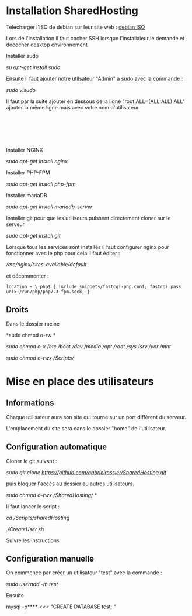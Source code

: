 # Installation SharedHosting

Télécharger l'ISO de debian sur leur site web :
[debian ISO](https://www.debian.org/distrib/netinst#smallcd)

Lors de l'installation il faut cocher SSH lorsque l'installaleur le demande et décocher desktop environnement

Installer sudo

*su*
*apt-get install sudo*

Ensuite il faut ajouter notre utilsateur "Admin" à sudo avec la commande :

*sudo visudo* 

Il faut par la suite ajouter en dessous de la ligne "root ALL=(ALL:ALL) ALL" ajouter 
la même ligne mais avec votre nom d'utilisateur.


 \
 \
 \
 \
 \
Installer NGINX

*sudo apt-get install nginx*

Installer PHP-FPM

*sudo apt-get install php-fpm*

Installer mariaDB

*sudo apt-get install mariadb-server*

Installer git pour que les utiliseurs puissent directement cloner sur le serveur

*sudo apt-get install git*

Lorsque tous les services sont installés il faut configurer nginx pour fonctionner avec le php pour cela il faut éditer :

*/etc/nginx/sites-available/default*

et décommenter :

`
location ~ \.php$ {
                include snippets/fastcgi-php.conf;
                fastcgi_pass unix:/run/php/php7.3-fpm.sock;
        }
`



## Droits

Dans le dossier racine

*sudo chmod o-rw *

*sudo chmod o-x /etc /boot /dev /media /opt /root /sys /srv /var /mnt*  

*sudo chmod o-rwx /Scripts/*





# Mise en place des utilisateurs
 
## Informations
Chaque utilisateur aura son site qui tourne sur un port  différent du serveur.

L'emplacement du site sera dans le dossier "home" de l'utilisateur.


## Configuration automatique 

Cloner le git suivant :

*sudo git clone https://github.com/gabrielrossier/SharedHosting.git*

puis bloquer l'accès au dossier au autres utilisateurs.

*sudo chmod o-rwx /SharedHosting/* *

Il faut lancer le script : 

*cd /Scripts/sharedHosting*

*./CreateUser.sh*

Suivre les instructions





## Configuration manuelle
On commence par créer un utilisateur "test" avec la commande :

*sudo useradd -m test*

Ensuite 

mysql -p**** <<< "CREATE DATABASE test; "



